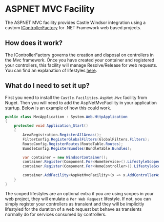 # ASPNET MVC Facility

The ASPNET MVC facility provides Castle Windsor integration using a custom [IControllerFactory](https://msdn.microsoft.com/en-us/library/system.web.mvc.icontrollerfactory(v=vs.118).aspx) for .NET Framework web based projects.

## How does it work?

The IControllerFactory governs the creation and disposal on controllers in the Mvc framework. Once you have created
your container and registered your controllers, this facility will manage Resolve/Release for web requests. You
can find an explanation of lifestyles [here](aspnet-lifestyles.md).

## What do I need to set it up?

First you need to install the `Castle.Facilities.AspNet.Mvc` facility from Nuget. Then you will need to add the AspNetMvcFacility in your application startup. 
Below is an example of how this could work.

```csharp
public class MvcApplication : System.Web.HttpApplication
{
	protected void Application_Start()
	{
		AreaRegistration.RegisterAllAreas();
		FilterConfig.RegisterGlobalFilters(GlobalFilters.Filters);
		RouteConfig.RegisterRoutes(RouteTable.Routes);
		BundleConfig.RegisterBundles(BundleTable.Bundles);

		var container = new WindsorContainer();
		container.Register(Component.For<HomeService>().LifestyleScoped()); // <- `Per Web Request`
		container.Register(Component.For<HomeController>().LifestyleScoped()); // <- `Per Web Request`

		container.AddFacility<AspNetMvcFacility>(x => x.AddControllerAssembly<MvcApplication>().WithLifestyleScopedPerWebRequest());
	}
}
```

The scoped lifestyles are an optional extra if you are using scopes in your web project, they will emulate a `Per Web Request` 
lifestyle. If not, you can simply register your controllers as transient and they will be implicitly lifestyled for the 
duration of a web request but behave as transients normally do for services consumed by controllers.


